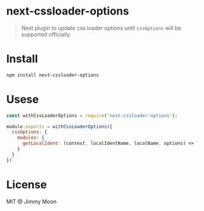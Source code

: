 # next-cssloader-options

> Next plugin to update css loader options until `cssOptions` will be supported officially.

# Install

```sh
npm install next-cssloader-options
```

# Usese

```js
const withCssLoaderOptions = require('next-cssloader-options');

module.exports = withCssLoaderOptions({
  cssOptions: {
    modules: {
      getLocalIdent: (context, localIdentName, localName, options) => localName
    }
  }
})
```

# License

MIT @ Jimmy Moon